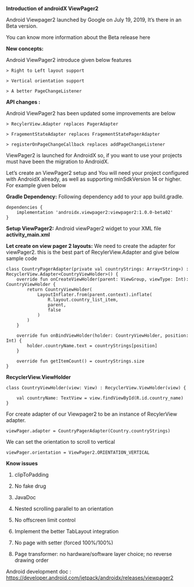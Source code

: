 **Introduction of androidX ViewPager2**

Android Viewpager2 launched by Google on July 19, 2019, It’s there in an Beta version.

You can know more information about the Beta release here 

**New concepts:**

Android ViewPager2 introduce given below features

    > Right to Left layout support

    > Vertical orientation support

    > A better PageChangeListener

**API changes :**

Android ViewPager2 has been updated some improvements are below

    > RecylerView.Adapter replaces PagerAdapter

    > FragementStateAdapter replaces FragementStatePagerAdapter

    > registerOnPageChangeCallback replaces addPageChangeListener


ViewPager2 is launched for AndroidX so, if you want to use your projects must have been the migration to AndroidX.

Let’s create an ViewPager2 setup and You will need your project configured with AndroidX already, as well as supporting minSdkVersion 14 or higher.
For example given below


**Gradle Dependency:** Following dependency add to your app build.gradle.

    dependencies { 
        implementation 'androidx.viewpager2:viewpager2:1.0.0-beta02'
    }

**Setup ViewPager2:** Android viewPager2 widget to your XML file
**activity_main.xml**

**Let create on view pager 2 layouts:** We need to create the adapter for viewPager2. this is the best part of RecylerView.Adapter and give below sample code

    class CountryPagerAdapter(private val countryStrings: Array<String>) : RecyclerView.Adapter<CountryViewHolder>() {
        override fun onCreateViewHolder(parent: ViewGroup, viewType: Int): CountryViewHolder {
            return CountryViewHolder(
                LayoutInflater.from(parent.context).inflate(
                    R.layout.country_list_item,
                    parent,
                    false
                )
            )
        }

        override fun onBindViewHolder(holder: CountryViewHolder, position: Int) {
            holder.countryName.text = countryStrings[position]
        }

        override fun getItemCount() = countryStrings.size
    }

**RecyclerView.ViewHolder**

    class CountryViewHolder(view: View) : RecyclerView.ViewHolder(view) {

        val countryName: TextView = view.findViewById(R.id.country_name)
    }

For create adapter of our Viewpager2 to be an instance of RecylerView adapter.

    viewPager.adapter = CountryPagerAdapter(Country.countryStrings)

We can set the orientation to scroll to vertical

    viewPager.orientation = ViewPager2.ORIENTATION_VERTICAL

**Know issues**

1. clipToPadding

2. No fake drug

3. JavaDoc

4. Nested scrolling parallel to an orientation

5. No offscreen limit control

6. Implement the better TabLayout integration

7. No page with setter (forced 100%/100%)

8. Page transformer: no hardware/software layer choice; no reverse drawing order

Android development doc : https://developer.android.com/jetpack/androidx/releases/viewpager2



